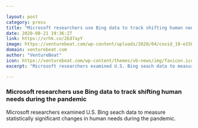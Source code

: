 ```yaml
---

layout: post
category: press
title: "Microsoft researchers use Bing data to track shifting human needs during the pandemic"
date: 2020-08-21 19:36:27
link: https://vrhk.co/2Ed7ayY
image: https://venturebeat.com/wp-content/uploads/2020/04/covid_19-e1588177776501.jpg?w=1200&strip=all
domain: venturebeat.com
author: "VentureBeat"
icon: https://venturebeat.com/wp-content/themes/vb-news/img/favicon.ico
excerpt: "Microsoft researchers examined U.S. Bing seach data to measure statistically significant changes in human needs during the pandemic."

---
```


### Microsoft researchers use Bing data to track shifting human needs during the pandemic

Microsoft researchers examined U.S. Bing seach data to measure statistically significant changes in human needs during the pandemic.
